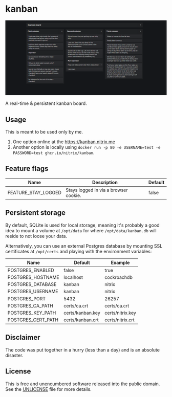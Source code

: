 # kanban

![](screenshot.png)

A real-time & persistent kanban board.

## Usage

This is meant to be used only by me.

1. One option online at the https://kanban.nitrix.me
2. Another option is locally using `docker run -p 80 -e USERNAME=test -e PASSWORD=test ghcr.io/nitrix/kanban`.

## Feature flags

| Name                | Description                           | Default |
|---------------------|---------------------------------------|---------|
| FEATURE_STAY_LOGGED | Stays logged in via a browser cookie. | false   |

## Persistent storage

By default, SQLite is used for local storage, meaning it's probably a good idea to mount a volume at `/opt/data` for
where `/opt/data/kanban.db` will reside to not loose your data.

Alternatively, you can use an external Postgres database by mounting SSL certificates at `/opt/certs` and playing with the environment variables:

| Name               | Default          | Example          |
|--------------------|------------------|------------------|
| POSTGRES_ENABLED   | false            | true             |
| POSTGRES_HOSTNAME  | localhost        | cockroachdb      |
| POSTGRES_DATABASE  | kanban           | nitrix           |
| POSTGRES_USERNAME  | kanban           | nitrix           |
| POSTGRES_PORT      | 5432             | 26257            |
| POSTGRES_CA_PATH   | certs/ca.crt     | certs/ca.crt     |
| POSTGRES_KEY_PATH  | certs/kanban.key | certs/nitrix.key |
| POSTGRES_CERT_PATH | certs/kanban.crt | certs/nitrix.crt |

## Disclaimer

The code was put together in a hurry (less than a day) and is an absolute disaster.

## License

This is free and unencumbered software released into the public domain. See the [UNLICENSE](UNLICENSE) file for more details.
